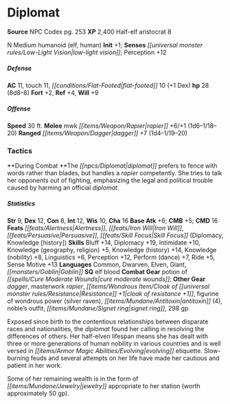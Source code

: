 ﻿---
cssclass: [monsters]
title1: Diplomat
title2: Diplomat
CR: 6
sources:
- name: NPC Codex
  page: 253
  link: http://paizo.com/products/btpy8v3a?Pathfinder-Roleplaying-Game-NPC-Codex
XP: 2400
race: Half-elf
classes:
- aristocrat 8
alignment: N
size: Medium
type: humanoid
subtypes:
- elf
- human
initiative:
  bonus: 1
senses:
  low-light vision: true
AC:
  AC: 11
  touch: 11
  flat_footed: 10
  components:
    dex: 1
HP:
  HP: 28
  long: 8d8-8
saves:
  fort: 2
  ref: 4
  will: 9
speeds:
  base: 30
attacks:
  melee:
  - - text: mwk rapier +6/+1 (1d6-1/18-20)
      entries:
      - - damage: 1d6-1
          crit_range: 18-20
      attack: mwk rapier
      bonus:
      - 6
      - 1
  ranged:
  - - text: dagger +7 (1d4-1/19-20)
      entries:
      - - damage: 1d4-1
          crit_range: 19-20
      attack: dagger
      bonus:
      - 7
tactics:
  During Combat: The diplomat prefers to fence with words rather than blades, but
    handles a rapier competently. She tries to talk her opponents out of fighting,
    emphasizing the legal and political trouble caused by harming an official diplomat.
ability_scores:
  STR: 9
  DEX: 12
  CON: 8
  INT: 12
  WIS: 10
  CHA: 16
BAB: 6
CMB: 5
CMD: 16
feats:
- name: Alertness
- name: Iron Will
- name: Persuasive
- name: Skill Focus (Diplomacy)
- name: Skill Focus (Knowledge [history])
skills:
  Bluff: 14
  Diplomacy: 19
  Intimidate: 10
  Knowledge (geography): 5
  Knowledge (religion): 5
  Knowledge (history): 14
  Knowledge (nobility): 8
  Linguistics: 6
  Perception: 12
  Perform (dance): 7
  Ride: 5
  Sense Motive: 13
languages:
- Common
- Dwarven
- Elven
- Giant
- Goblin
special_qualities:
- elf blood
gear:
  combat:
  - potion of cure moderate wounds
  other:
  - dagger
  - masterwork rapier
  - cloak of resistance +1
  - figurine of wondrous power (silver raven)
  - antitoxin (4)
  - noble's outfit
  - signet ring
  - 298 gp
desc_long: |-
  Exposed since birth to the contentious relationships between disparate races and nationalities, the diplomat found her calling in resolving the differences of others. Her half-elven lifespan means she has dealt with three or more generations of human nobility in various countries and is well versed in evolving etiquette. Slow-burning feuds and several attempts on her life have made her cautious and patient in her work.

  Some of her remaining wealth is in the form of jewelry appropriate to her station (worth approximately 50 gp).

---

# Diplomat

**Source** NPC Codex pg. 253
**XP** 2,400
Half-elf aristocrat 8

N Medium humanoid (elf, human)
**Init** +1; **Senses** _[[universal monster rules/Low-Light Vision|low-light vision]]_; Perception +12

##### Defense

**AC** 11, touch 11, _[[conditions/Flat-Footed|flat-footed]]_ 10 (+1 Dex)
**hp** 28 (8d8–8)
**Fort** +2, **Ref** +4, **Will** +9

##### Offense
**Speed** 30 ft.
**Melee** mwk _[[items/Weapon/Rapier|rapier]]_ +6/+1 (1d6–1/18–20)
**Ranged** _[[items/Weapon/Dagger|dagger]]_ +7 (1d4–1/19–20)

### Tactics

**During Combat **The _[[npcs/Diplomat|diplomat]]_ prefers to fence with words rather than blades, but handles a _rapier_ competently. She tries to talk her opponents out of fighting, emphasizing the legal and political trouble caused by harming an official _diplomat_.

##### Statistics
**Str** 9, **Dex** 12, **Con** 8, **Int** 12, **Wis** 10, **Cha** 16
**Base Atk** +6; **CMB** +5; **CMD** 16
**Feats** _[[feats/Alertness|Alertness]]_, _[[feats/Iron Will|Iron Will]]_, _[[feats/Persuasive|Persuasive]]_, _[[feats/Skill Focus|Skill Focus]]_ (Diplomacy, Knowledge [history])
**Skills** Bluff +14, Diplomacy +19, Intimidate +10, Knowledge (geography, religion) +5, Knowledge (history) +14, Knowledge (nobility) +8, Linguistics +6, Perception +12, Perform (dance) +7, Ride +5, Sense Motive +13
**Languages** Common, Dwarven, Elven, Giant, _[[monsters/Goblin|Goblin]]_
**SQ** elf blood
**Combat Gear** potion of _[[spells/Cure Moderate Wounds|cure moderate wounds]]_; **Other Gear** _dagger_, masterwork _rapier_, _[[items/Wondrous Item/Cloak of _[[universal monster rules/Resistance|Resistance]]_ +1|cloak of _resistance_ +1]]_, figurine of wondrous power (silver raven), _[[items/Mundane/Antitoxin|antitoxin]]_ (4), noble’s outfit, _[[items/Mundane/Signet ring|signet ring]]_, 298 gp

Exposed since birth to the contentious relationships between disparate races and nationalities, the _diplomat_ found her calling in resolving the differences of others. Her half-elven lifespan means she has dealt with three or more generations of human nobility in various countries and is well versed in _[[items/Armor Magic Abilities/Evolving|evolving]]_ etiquette. Slow-burning feuds and several attempts on her life have made her cautious and patient in her work.

Some of her remaining wealth is in the form of _[[items/Mundane/Jewelry|jewelry]]_ appropriate to her station (worth approximately 50 gp).